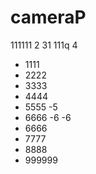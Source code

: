 # cameraP
111111
2
31
111q
4



- 1111
- 2222
- 3333
- 4444
- 5555  -5
- 6666 -6 -6
- 6666
- 7777
- 8888
- 999999

